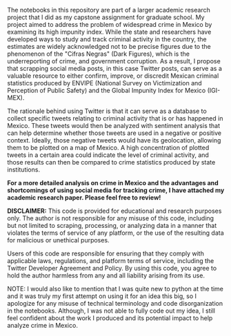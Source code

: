 The notebooks in this repository are part of a larger academic research project that I did as my capstone assignment for graduate school. My project aimed to address the problem of widespread crime in Mexico by examining its high impunity index. While the state and researchers have developed ways to study and track criminal activity in the country, the estimates are widely acknowledged not to be precise figures due to the phenomenon of the "Cifras Negras" (Dark Figures), which is the underreporting of crime, and government corruption. As a result, I propose that scrapping social media posts, in this case Twitter posts, can serve as a valuable resource to either confirm, improve, or discredit Mexican criminal statistics produced by ENVIPE (National Survey on Victimization and Perception of Public Safety) and the Global Impunity Index for Mexico (IGI-MEX). 

The rationale behind using Twitter is that it can serve as a database to collect specific tweets relating to criminal activity that is or has happened in Mexico. These tweets would then be analyzed with sentiment analysis that can help determine whether those tweets are used in a negative or positive context. Ideally, those negative tweets would have its geolocation, allowing them to be plotted on a map of Mexico. A high concentration of plotted tweets in a certain area could indicate the level of criminal activity, and those results can then be compared to crime statistics produced by state institutions. 

**For a more detailed analysis on crime in Mexico and the advantages and shortcomings of using social media for tracking crime, I have attached my academic research paper. Please feel free to review!**


**DISCLAIMER:**
This code is provided for educational and research purposes only. The author is not responsible for any misuse of this code, including but not limited to scraping, processing, or analyzing data in a manner that violates the terms of service of any platform, or the use of the resulting data for malicious or unethical purposes.

Users of this code are responsible for ensuring that they comply with applicable laws, regulations, and platform terms of service, including the Twitter Developer Agreement and Policy. By using this code, you agree to hold the author harmless from any and all liability arising from its use.

NOTE: I would also like to mention that I was quite new to python at the time and it was truly my first attempt on using it for an idea this big, so I apologize for any misuse of technical terminology and code disorganization in the notebooks. Although, I was not able to fully code out my idea, I still feel confident about the work I produced and its potential impact to help analyze crime in Mexico. 
